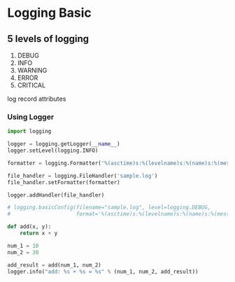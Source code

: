 # Logging Basic





## 5 levels of logging

1. DEBUG
2. INFO
3. WARNING
4. ERROR
5. CRITICAL



log record attributes



### Using Logger

```python
import logging

logger = logging.getLogger(__name__)
logger.setLevel(logging.INFO)

formatter = logging.Formatter('%(asctime)s:%(levelname)s:%(name)s:%(message)s')

file_handler = logging.FileHandler('sample.log')
file_handler.setFormatter(formatter)

logger.addHandler(file_handler)

# logging.basicConfig(filename="sample.log", level=logging.DEBUG,
#                     format='%(asctime)s:%(levelname)s:%(name)s:%(message)s')

def add(x, y):
    return x + y

num_1 = 10
num_2 = 30

add_result = add(num_1, num_2)
logger.info("add: %s + %s = %s" % (num_1, num_2, add_result))
```


